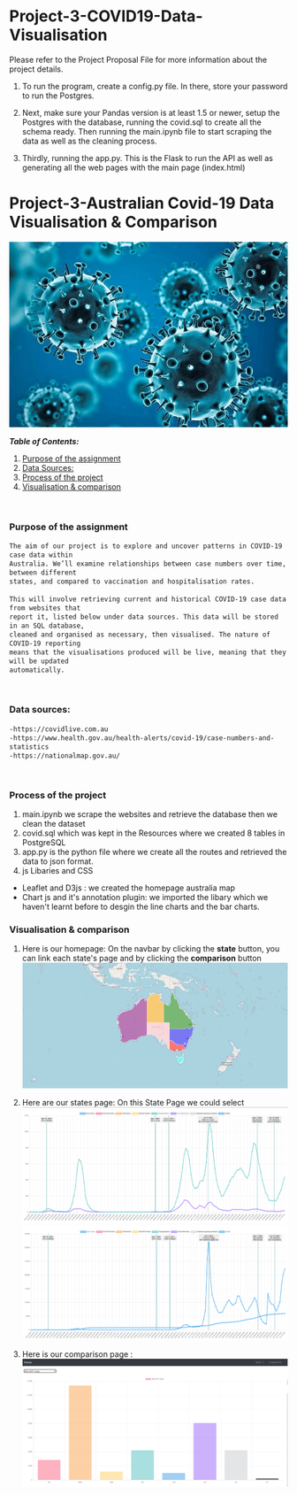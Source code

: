 # Project-3-COVID19-Data-Visualisation

Please refer to the Project Proposal File for more information about the project details.

1. To run the program, create a config.py file. In there, store your password to run the Postgres.

2. Next, make sure your Pandas version is at least 1.5 or newer, setup the Postgres with the database, running the covid.sql to create all the schema ready. Then running the main.ipynb file to start scraping the data as well as the cleaning process.

3. Thirdly, running the app.py. This is the Flask to run the API as well as generating all the web pages with the main page (index.html)

# Project-3-Australian Covid-19 Data Visualisation & Comparison

![plot](./image/covid.png)

**_Table of Contents:_**

1. [Purpose of the assignment](#purpose-of-the-assignment)
1. [Data Sources:](#data-sources:)
1. [Process of the project](#process-of-the-project)
1. [Visualisation & comparison](#visualisatio-&-comparison)

</br>

### Purpose of the assignment

    The aim of our project is to explore and uncover patterns in COVID-19 case data within
    Australia. We’ll examine relationships between case numbers over time, between different
    states, and compared to vaccination and hospitalisation rates.

    This will involve retrieving current and historical COVID-19 case data from websites that
    report it, listed below under data sources. This data will be stored in an SQL database,
    cleaned and organised as necessary, then visualised. The nature of COVID-19 reporting
    means that the visualisations produced will be live, meaning that they will be updated
    automatically.

</br>

### Data sources:

    -https://covidlive.com.au
    -https://www.health.gov.au/health-alerts/covid-19/case-numbers-and-statistics
    -https://nationalmap.gov.au/

</br>

### Process of the project

1. main.ipynb we scrape the websites and retrieve the database then we clean the dataset
1. covid.sql which was kept in the Resources where we created 8 tables in PostgreSQL
1. app.py is the python file where we create all the routes and retrieved the data to json format.
1. js Libaries and CSS

- Leaflet and D3js : we created the homepage australia map
- Chart js and it's annotation plugin: we imported the libary which we haven't learnt before to desgin the line charts and the bar charts.
  </br>

### Visualisation & comparison

1. Here is our homepage:
   On the navbar by clicking the **state** button, you can link each state's page and by clicking the **comparison** button
   ![homepage](./image/mainpage.PNG)
   </br>
1. Here are our states page:
   On this State Page we could select
   ![statepage](./image/vic_hosp_icu.PNG)
   ![statepage](./image/vic_new_cases_deaths.PNG)
   </br>

1. Here is our comparison page :
   ![statepage](./image/barchart.PNG)
